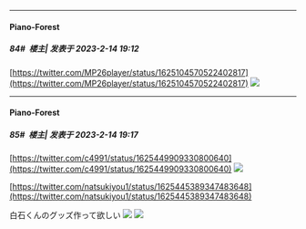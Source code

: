 
*****

####  Piano-Forest  
##### 84#         楼主| 发表于 2023-2-14 19:12

[https://twitter.com/MP26player/status/1625104570522402817](https://twitter.com/MP26player/status/1625104570522402817)
<img src="https://p.sda1.dev/9/f8bff158d2a27db49385a98c5fb45944/20230214_191154.jpg" referrerpolicy="no-referrer">

*****

####  Piano-Forest  
##### 85#         楼主| 发表于 2023-2-14 19:17

[https://twitter.com/c4991/status/1625449909330800640](https://twitter.com/c4991/status/1625449909330800640)
<img src="https://p.sda1.dev/9/6796fdaa5a8f15db255a07bb4f37046d/20230214_191503.jpg" referrerpolicy="no-referrer">

[https://twitter.com/natsukiyou1/status/1625445389347483648](https://twitter.com/natsukiyou1/status/1625445389347483648)

白石くんのグッズ作って欲しい
<img src="https://p.sda1.dev/9/0e9479533f494317b0bc729b39a0577a/20230214_191512.jpg" referrerpolicy="no-referrer">
<img src="https://p.sda1.dev/9/dc8cdcf114c1336dc19c6cbff121cf7f/20230214_191524.jpg" referrerpolicy="no-referrer">

